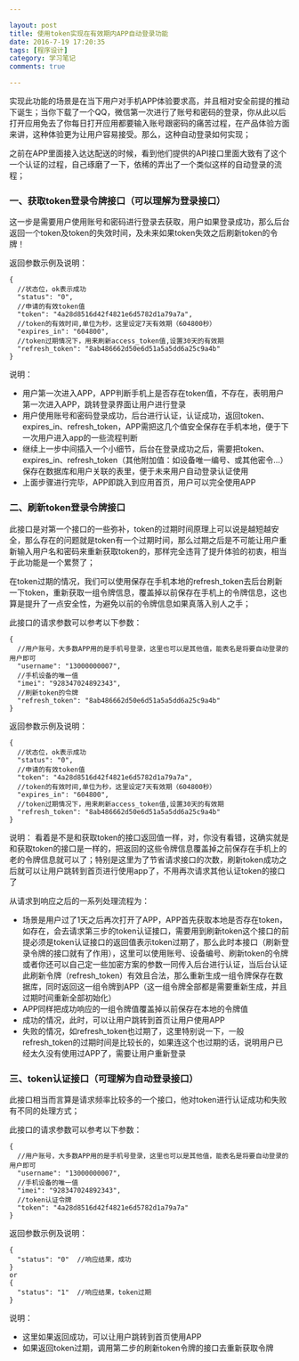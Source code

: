 ```yaml
---

layout: post  
title: 使用token实现在有效期内APP自动登录功能  
date: 2016-7-19 17:20:35  
tags: [程序设计]  
category: 学习笔记  
comments: true  

---
```


实现此功能的场景是在当下用户对手机APP体验要求高，并且相对安全前提的推动下诞生；当你下载了一个QQ，微信第一次进行了账号和密码的登录，你从此以后打开应用免去了你每日打开应用都要输入账号跟密码的痛苦过程，在产品体验方面来讲，这种体验更为让用户容易接受。那么，这种自动登录如何实现；

之前在APP里面接入达达配送的时候，看到他们提供的API接口里面大致有了这个一个认证的过程，自己琢磨了一下，依稀的弄出了一个类似这样的自动登录的流程；

### 一、获取token登录令牌接口（可以理解为登录接口）

这一步是需要用户使用账号和密码进行登录去获取，用户如果登录成功，那么后台返回一个token及token的失效时间，及未来如果token失效之后刷新token的令牌！

返回参数示例及说明：

```
{
  //状态位，ok表示成功
  "status": "0",  
  //申请的有效token值
  "token": "4a28d8516d42f4821e6d5782d1a79a7a",  
  //token的有效时间,单位为秒，这里设定7天有效期（604800秒）
  "expires_in": "604800", 
  //token过期情况下，用来刷新access_token值,设置30天的有效期
  "refresh_token": "8ab486662d50e6d51a5a5dd6a25c9a4b"  
}
```

说明：

 - 用户第一次进入APP，APP判断手机上是否存在token值，不存在，表明用户第一次进入APP，跳转登录界面让用户进行登录
 - 用户使用账号和密码登录成功，后台进行认证，认证成功，返回token、expires_in、refresh_token，APP需把这几个值安全保存在手机本地，便于下一次用户进入app的一些流程判断
 - 继续上一步中间插入一个小细节，后台在登录成功之后，需要把token、expires_in、refresh_token（其他附加值：如设备唯一编号、或其他密令...）保存在数据库和用户关联的表里，便于未来用户自动登录认证使用
 - 上面步骤进行完毕，APP即跳入到应用首页，用户可以完全使用APP

### 二、刷新token登录令牌接口
此接口是对第一个接口的一些弥补，token的过期时间原理上可以说是越短越安全，那么存在的问题就是token有一个过期时间，那么过期之后是不可能让用户重新输入用户名和密码来重新获取token的，那样完全违背了提升体验的初衷，相当于此功能是一个累赘了；

在token过期的情况，我们可以使用保存在手机本地的refresh_token去后台刷新一下token，重新获取一组令牌信息，覆盖掉以前保存在手机上的令牌信息，这也算是提升了一点安全性，为避免以前的令牌信息如果真落入别人之手；

此接口的请求参数可以参考以下参数：

```
{
  //用户账号，大多数APP用的是手机号登录，这里也可以是其他值，能表名是将要自动登录的用户即可
  "username": "13000000007", 
  //手机设备的唯一值
  "imei": "928347024892343",
  //刷新token的令牌
  "refresh_token": "8ab486662d50e6d51a5a5dd6a25c9a4b"  
}
```

返回参数示例及说明：

```
{
  //状态位，ok表示成功
  "status": "0",  
  //申请的有效token值
  "token": "4a28d8516d42f4821e6d5782d1a79a7a",  
  //token的有效时间,单位为秒，这里设定7天有效期（604800秒）
  "expires_in": "604800",  
  //token过期情况下，用来刷新access_token值,设置30天的有效期
  "refresh_token": "8ab486662d50e6d51a5a5dd6a25c9a4b"  
}
```

说明：
看着是不是和获取token的接口返回值一样，对，你没有看错，这确实就是和获取token的接口是一样的，把返回的这些令牌信息覆盖掉之前保存在手机上的老的令牌信息就可以了；特别是这里为了节省请求接口的次数，刷新token成功之后就可以让用户跳转到首页进行使用app了，不用再次请求其他认证token的接口了

从请求到响应之后的一系列处理流程为：
 

 - 场景是用户过了1天之后再次打开了APP，APP首先获取本地是否存在token，如存在，会去请求第三步的token认证接口，需要用到刷新token这个接口的前提必须是token认证接口的返回值表示token过期了，那么此时本接口（刷新登录令牌的接口就有了作用），这里可以使用账号、设备编号、刷新token的令牌或者你还可以自己定一些加密方案的参数一同传入后台进行认证，当后台认证此刷新令牌（refresh_token）有效且合法，那么重新生成一组令牌保存在数据库，同时返回这一组令牌到APP（这一组令牌全部都是需要重新生成，并且过期时间重新全部初始化）
 - APP同样把成功响应的一组令牌值覆盖掉以前保存在本地的令牌值
 - 成功的情况，此时，可以让用户跳转到首页让用户使用APP
 - 失败的情况，如refresh_token也过期了，这里特别说一下，一般refresh_token的过期时间是比较长的，如果连这个也过期的话，说明用户已经太久没有使用过APP了，需要让用户重新登录

### 三、token认证接口（可理解为自动登录接口）
此接口相当而言算是请求频率比较多的一个接口，他对token进行认证成功和失败有不同的处理方式；

此接口的请求参数可以参考以下参数：

```
{
  //用户账号，大多数APP用的是手机号登录，这里也可以是其他值，能表名是将要自动登录的用户即可
  "username": "13000000007",
  //手机设备的唯一值
  "imei": "928347024892343",  
  //token认证令牌
  "token": "4a28d8516d42f4821e6d5782d1a79a7a"  
}
```

返回参数示例及说明：

```
{
  "status": "0"  //响应结果，成功
}
or
{
  "status": "1"  //响应结果，token过期
}
```

说明：

 - 这里如果返回成功，可以让用户跳转到首页使用APP
 - 如果返回token过期，调用第二步的刷新token令牌的接口去重新获取令牌

